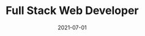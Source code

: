 ---
date: '2021-07-01'
startDate: '2021'
endDate: '2022'
company: 'ECA Assurances'
title: 'Full Stack Web Developer'
tasks:
  - 'Using Spring Boot i built an API for generating quotes and sending customers informations to insurance companies and brokers'
  - 'Creating a Dashboard using Angular in order to view the API statistiques (Quotes, ...)'
  - 'Building the AUTO Product of Mongustave (website for comparing insurance quotes).'
  - 'Integrate & Maintain third party web services in Mongustave (Quotes Providers, insurance companies and brokers).'
---